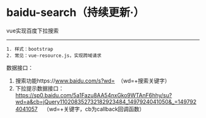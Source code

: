 # baidu-search（持续更新·）
vue实现百度下拉搜索
***
```
1. 样式：bootstrap
2. 常见：vue-resource.js，实现跨域请求
```
数据接口：
1. 搜索功能https://www.baidu.com/s?wd=  （wd=+搜索关键字）
2. 下拉提示数据接口：https://sp0.baidu.com/5a1Fazu8AA54nxGko9WTAnF6hhy/su?wd=a&cb=jQuery110208352732182923484_1497924041050&_=1497924041057    （wd=+关键字，cb为callback回调函数）
